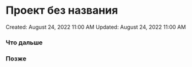 # Проект без названия

Created: August 24, 2022 11:00 AM
Updated: August 24, 2022 11:00 AM

### Что дальше

### Позже